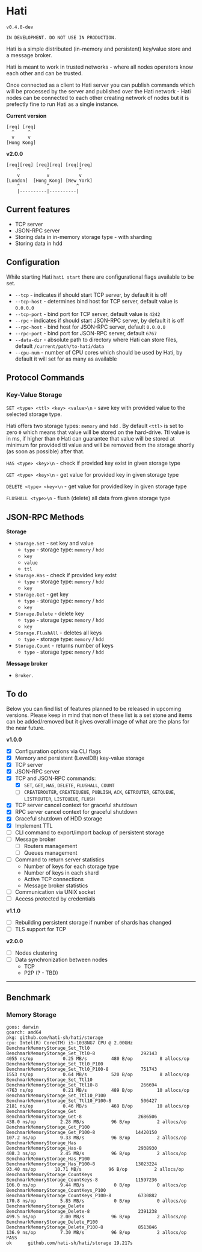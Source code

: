 # Hati

`v0.4.0-dev`

```
IN DEVELOPMENT. DO NOT USE IN PRODUCTION.
```

Hati is a simple distributed (in-memory and persistent) key/value store and a message broker.

Hati is meant to work in trusted networks - where all nodes operators know each other and can be trusted.

Once connected as a client to Hati server you can publish commands which will be processed by the server and published over the Hati network - Hati nodes can be connected to each other creating network of nodes but it is prefectly fine to run Hati as a single instance.

**Current version**
```
[req] [req]  
  ^     ^
  v     v
[Hong Kong]
```

**v2.0.0**
```
[req][req] [req][req] [req][req]
    ^          ^           ^
    v          v           v
[London]  [Hong Kong] [New York]
    ^          ^          ^
    |----------|----------|
```


## Current features

- TCP server
- JSON-RPC server
- Storing data in in-memory storage type - with sharding
- Storing data in hdd

## Configuration

While starting Hati `hati start` there are configurational flags available to be set.

- `--tcp` - indicates if should start TCP server, by default it is off
- `--tcp-host` - determines bind host for TCP server, default value is `0.0.0.0`
- `--tcp-port` - bind port for TCP server, default value is `4242`
- `--rpc` - indicates if should start JSON-RPC server, by default it is off
- `--rpc-host` - bind host for JSON-RPC server, default `0.0.0.0`
- `--rpc-port` - bind port for JSON-RPC server, default `6767`
- `--data-dir` - absolute path to directory where Hati can store files, default `/current/path/to-hati/data`
- `--cpu-num` - number of CPU cores which should be used by Hati, by default it will set for as many as available

## Protocol Commands

### Key-Value Storage

`SET <type> <ttl> <key> <value>\n` - save key with provided value to the selected storage type.

Hati offers two storage types: `memory` and `hdd` . By default `<ttl>` is set to zero `0` which means that value will be stored on the hard-drive. Ttl value is in ms, if higher than `0` Hati can guarantee that value will be stored at minimum for provided ttl value and will be removed from the storage shortly (as soon as possible) after that.

`HAS <type> <key>\n` - check if provided key exist in given storage type

`GET <type> <key>\n` - get value for provided key in given storage type

`DELETE <type> <key>\n` - get value for provided key in given storage type

`FLUSHALL <type>\n` - flush (delete) all data from given storage type

## JSON-RPC Methods

**Storage**

- `Storage.Set` - set key and value
  - `type` - storage type: `memory` / `hdd`
  - `key`
  - `value`
  - `ttl`
- `Storage.Has` - check if provided key exist
  - `type` - storage type: `memory` / `hdd`
  - `key`
- `Storage.Get` - get key
  - `type` - storage type: `memory` / `hdd`
  - `key`
- `Storage.Delete` - delete key
  - `type` - storage type: `memory` / `hdd`
  - `key`
- `Storage.FlushAll` - deletes all keys
  - `type` - storage type: `memory` / `hdd`
- `Storage.Count` - returns number of keys
  - `type` - storage type: `memory` / `hdd`

**Message broker**

- `Broker.`

## To do

Below you can find list of features planned to be released in upcoming versions.
Please keep in mind that non of these list is a set stone and items can be added/removed
but it gives overall image of what are the plans for the near future.

**v1.0.0**

- [x] Configuration options via CLI flags
- [x] Memory and persistent (LevelDB) key-value storage
- [X] TCP server
- [x] JSON-RPC server 
- [x] TCP and JSON-RPC commands:
  - [x] `SET`, `GET`, `HAS`, `DELETE`, `FLUSHALL`, `COUNT`
  - [ ] `CREATEROUTER`, `CREATEQUEUE`, `PUBLISH`, `ACK`, `GETROUTER`, `GETQUEUE`, `LISTROUTER`, `LISTQUEUE`, `FLUSH`
- [x] TCP server cancel context for graceful shutdown
- [x] RPC server cancel context for graceful shutdown
- [x] Graceful shutdown of HDD storage
- [x] Implement TTL
- [ ] CLI command to export/import backup of persistent storage
- [ ] Message broker
  - [ ] Routers management
  - [ ] Queues management
- [ ] Command to return server statistics
  - Number of keys for each storage type
  - Number of keys in each shard
  - Active TCP connections
  - Message broker statistics
- [ ] Communication via UNIX socket
- [ ] Access protected by credentials

**v1.1.0**

- [ ] Rebuilding persistent storage if number of shards has changed
- [ ] TLS support for TCP

**v2.0.0**

- [ ] Nodes clustering
- [ ] Data synchronization between nodes
  - TCP
  - P2P (? - TBD)

---

## Benchmark

### Memory Storage

```shell
goos: darwin
goarch: amd64
pkg: github.com/hati-sh/hati/storage
cpu: Intel(R) Core(TM) i5-1038NG7 CPU @ 2.00GHz
BenchmarkMemoryStorage_Set_Ttl0
BenchmarkMemoryStorage_Set_Ttl0-8                 292143              4055 ns/op           0.25 MB/s         480 B/op          8 allocs/op
BenchmarkMemoryStorage_Set_Ttl0_P100
BenchmarkMemoryStorage_Set_Ttl0_P100-8            751743              1553 ns/op           0.64 MB/s         520 B/op          8 allocs/op
BenchmarkMemoryStorage_Set_Ttl10
BenchmarkMemoryStorage_Set_Ttl10-8                266694              4763 ns/op           0.21 MB/s         489 B/op         10 allocs/op
BenchmarkMemoryStorage_Set_Ttl10_P100
BenchmarkMemoryStorage_Set_Ttl10_P100-8           506427              2181 ns/op           0.46 MB/s         469 B/op         10 allocs/op
BenchmarkMemoryStorage_Get
BenchmarkMemoryStorage_Get-8                     2686506               438.0 ns/op         2.28 MB/s          96 B/op          2 allocs/op
BenchmarkMemoryStorage_Get_P100
BenchmarkMemoryStorage_Get_P100-8               14420150               107.2 ns/op         9.33 MB/s          96 B/op          2 allocs/op
BenchmarkMemoryStorage_Has
BenchmarkMemoryStorage_Has-8                     2938930               408.3 ns/op         2.45 MB/s          96 B/op          2 allocs/op
BenchmarkMemoryStorage_Has_P100
BenchmarkMemoryStorage_Has_P100-8               13023224                93.40 ns/op       10.71 MB/s          96 B/op          2 allocs/op
BenchmarkMemoryStorage_CountKeys
BenchmarkMemoryStorage_CountKeys-8              11597236               106.0 ns/op         9.44 MB/s           0 B/op          0 allocs/op
BenchmarkMemoryStorage_CountKeys_P100
BenchmarkMemoryStorage_CountKeys_P100-8          6730882               170.8 ns/op         5.85 MB/s           0 B/op          0 allocs/op
BenchmarkMemoryStorage_Delete
BenchmarkMemoryStorage_Delete-8                  2391238               499.5 ns/op         2.00 MB/s          96 B/op          2 allocs/op
BenchmarkMemoryStorage_Delete_P100
BenchmarkMemoryStorage_Delete_P100-8             8513846               136.9 ns/op         7.30 MB/s          96 B/op          2 allocs/op
PASS
ok      github.com/hati-sh/hati/storage 19.217s
```